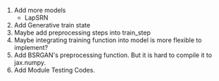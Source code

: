 1. Add more models
   - LapSRN
2. Add Generative train state
3. Maybe add preprocessing steps into train_step
4. Maybe integrating training function into model is more flexible to implement?
5. Add BSRGAN's preprocessing function. But it is hard to compile it to jax.numpy.
6. Add Module Testing Codes.